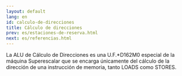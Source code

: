 ```yaml
---
layout: default
lang: en
id: calculo-de-direcciones
title: Cálculo de direcciones
prev: es/estaciones-de-reserva.html
next: es/referencias.html
---
```


La ALU de Cálculo de Direcciones es una U.F.*D162M0 especial de la máquina Superescalar que se encarga únicamente del cálculo de la dirección de una instrucción de memoria, tanto LOADS como STORES.

